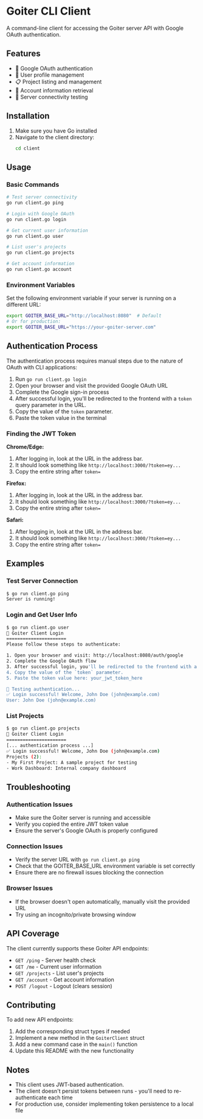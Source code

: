 # Goiter CLI Client

A command-line client for accessing the Goiter server API with Google OAuth authentication.

## Features

- 🔐 Google OAuth authentication  
- 👤 User profile management
- 📋 Project listing and management
- 🏢 Account information retrieval
- 🏓 Server connectivity testing

## Installation

1. Make sure you have Go installed
2. Navigate to the client directory:
   ```bash
   cd client
   ```

## Usage

### Basic Commands

```bash
# Test server connectivity
go run client.go ping

# Login with Google OAuth  
go run client.go login

# Get current user information
go run client.go user

# List user's projects
go run client.go projects  

# Get account information
go run client.go account
```

### Environment Variables

Set the following environment variable if your server is running on a different URL:

```bash
export GOITER_BASE_URL="http://localhost:8080"  # Default
# Or for production:
export GOITER_BASE_URL="https://your-goiter-server.com"
```

## Authentication Process

The authentication process requires manual steps due to the nature of OAuth with CLI applications:

1. Run `go run client.go login`
2. Open your browser and visit the provided Google OAuth URL
3. Complete the Google sign-in process
4. After successful login, you'll be redirected to the frontend with a `token` query parameter in the URL.
5. Copy the value of the `token` parameter.
6. Paste the token value in the terminal

### Finding the JWT Token

**Chrome/Edge:**
1. After logging in, look at the URL in the address bar.
2. It should look something like `http://localhost:3000/?token=ey...`
3. Copy the entire string after `token=`

**Firefox:**
1. After logging in, look at the URL in the address bar.
2. It should look something like `http://localhost:3000/?token=ey...`
3. Copy the entire string after `token=`

**Safari:**
1. After logging in, look at the URL in the address bar.
2. It should look something like `http://localhost:3000/?token=ey...`
3. Copy the entire string after `token=`

## Examples

### Test Server Connection
```bash
$ go run client.go ping
Server is running!
```

### Login and Get User Info
```bash
$ go run client.go user
🔐 Goiter Client Login
======================
Please follow these steps to authenticate:

1. Open your browser and visit: http://localhost:8080/auth/google
2. Complete the Google OAuth flow
3. After successful login, you'll be redirected to the frontend with a `token` query parameter in the URL.
4. Copy the value of the `token` parameter.
5. Paste the token value here: your_jwt_token_here

🔄 Testing authentication...
✅ Login successful! Welcome, John Doe (john@example.com)
User: John Doe (john@example.com)
```

### List Projects
```bash
$ go run client.go projects
🔐 Goiter Client Login
======================
[... authentication process ...]
✅ Login successful! Welcome, John Doe (john@example.com)
Projects (2):
- My First Project: A sample project for testing
- Work Dashboard: Internal company dashboard
```

## Troubleshooting

### Authentication Issues
- Make sure the Goiter server is running and accessible
- Verify you copied the entire JWT token value
- Ensure the server's Google OAuth is properly configured

### Connection Issues  
- Verify the server URL with `go run client.go ping`
- Check that the GOITER_BASE_URL environment variable is set correctly
- Ensure there are no firewall issues blocking the connection

### Browser Issues
- If the browser doesn't open automatically, manually visit the provided URL
- Try using an incognito/private browsing window

## API Coverage

The client currently supports these Goiter API endpoints:

- `GET /ping` - Server health check
- `GET /me` - Current user information  
- `GET /projects` - List user's projects
- `GET /account` - Get account information
- `POST /logout` - Logout (clears session)

## Contributing

To add new API endpoints:

1. Add the corresponding struct types if needed
2. Implement a new method in the `GoiterClient` struct
3. Add a new command case in the `main()` function
4. Update this README with the new functionality

## Notes

- This client uses JWT-based authentication.
- The client doesn't persist tokens between runs - you'll need to re-authenticate each time
- For production use, consider implementing token persistence to a local file 